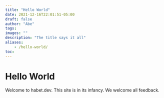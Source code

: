 ```yaml
---
title: "Hello World"
date: 2021-12-16T22:01:51-05:00
draft: false
author: "Abe"
tags: 
images: ""
description: "The title says it all"
aliases: 
    - /hello-world/
toc: 
---
```


# Hello World

Welcome to habet.dev. This site is in its infancy. We welcome all feedback.
